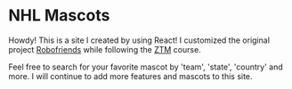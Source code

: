 # NHL Mascots

Howdy! This is a site I created by using React! I customized the original project <a href="https://github.com/aneagoie/robofriends" target="_blank">Robofriends</a> while following the <a href="https://github.com/aneagoie/robofriends" target="_blank">ZTM</a> course. 

Feel free to search for your favorite mascot by 'team', 'state', 'country' and more. I will continue to add more features and mascots to this site.